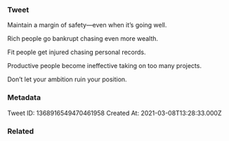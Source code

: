 ### Tweet
Maintain a margin of safety—even when it’s going well.

Rich people go bankrupt chasing even more wealth.

Fit people get injured chasing personal records.

Productive people become ineffective taking on too many projects.

Don’t let your ambition ruin your position.

### Metadata
Tweet ID: 1368916549470461958
Created At: 2021-03-08T13:28:33.000Z

### Related

